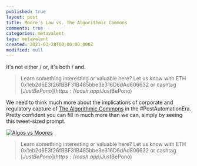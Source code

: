 ```yaml
---
published: true
layout: post
title: Moore's Law vs. The Algorithmic Commons
comments: true
categories: metavalent
tags: metavalent
created: 2021-03-28T00:00:00.000Z
modified: null
---
```


It's not either / or, it's both / and.

> Learn something interesting or valuable here? Let us know with ETH 0x1eb2d6E3f26fBBF31B485bbe3e316D6dAd806632 or cashtag [$JustBePono](https://cash.app/$JustBePono)

We need to think much more about the implications of corporate and regulatory capture of [The Algorithmic Commons](https://stackoverflow.blog/2021/03/24/forget-moores-law-algorithms-drive-technology-forward/) in the #PostAutomationEra. Pretty confident you can fill in much more than we can, simply by seeing this tweet-sized prompt.

[![Algos vs Moores]({{site.baseurl}}/assets/images/algorithms.v.moores.jpg)](https://stackoverflow.blog/2021/03/24/forget-moores-law-algorithms-drive-technology-forward/)



> Learn something interesting or valuable here? Let us know with ETH 0x1eb2d6E3f26fBBF31B485bbe3e316D6dAd806632 or cashtag [$JustBePono](https://cash.app/$JustBePono)